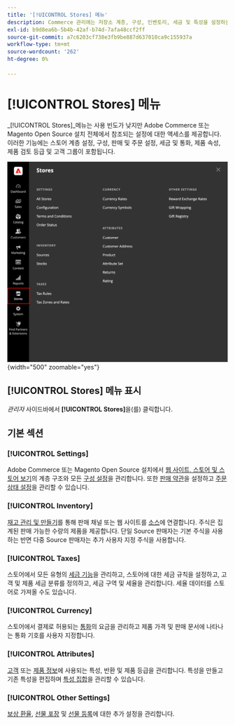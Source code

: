 ```yaml
---
title: '[!UICONTROL Stores] 메뉴'
description: Commerce 관리에는 저장소 계층, 구성, 인벤토리, 세금 및 특성을 설정하는 도구에 액세스할 수 있는 [!UICONTROL Stores] 메뉴가 포함되어 있습니다.
exl-id: b9d8ea6b-5b4b-42af-b74d-7afa48ccf2ff
source-git-commit: a7c6203cf738e3fb9be887d637010ca9c155937a
workflow-type: tm+mt
source-wordcount: '262'
ht-degree: 0%

---
```


# [!UICONTROL Stores] 메뉴

_[!UICONTROL Stores]_메뉴는 사용 빈도가 낮지만 Adobe Commerce 또는 Magento Open Source 설치 전체에서 참조되는 설정에 대한 액세스를 제공합니다. 이러한 기능에는 스토어 계층 설정, 구성, 판매 및 주문 설정, 세금 및 통화, 제품 속성, 제품 검토 등급 및 고객 그룹이 포함됩니다.

![관리자 - 스토어 메뉴](./assets/stores-menu.png){width="500" zoomable="yes"}

## [!UICONTROL Stores] 메뉴 표시

_관리자_ 사이드바에서 **[!UICONTROL Stores]**&#x200B;을(를) 클릭합니다.

## 기본 섹션

### [!UICONTROL Settings]

Adobe Commerce 또는 Magento Open Source 설치에서 [웹 사이트, 스토어 및 스토어 보기](stores.md#store-and-site-structure)의 계층 구조와 모든 [구성 설정](../configuration-reference/guide-overview.md)을 관리합니다. 또한 [판매 약관](terms-and-conditions.md)을 설정하고 [주문 상태 설정](order-status.md#custom-order-status)을 관리할 수 있습니다.

### [!UICONTROL Inventory]

[재고 관리 및 만들기](../inventory-management/introduction.md)를 통해 판매 채널 또는 웹 사이트를 [소스](../inventory-management/sources-manage.md)에 연결합니다. 주식은 집계된 판매 가능한 수량의 제품을 제공합니다. 단일 Source 판매자는 기본 주식을 사용하는 반면 다중 Source 판매자는 추가 사용자 지정 주식을 사용합니다.

### [!UICONTROL Taxes]

스토어에서 모든 유형의 [세금 기능](taxes.md)을 관리하고, 스토어에 대한 세금 규칙을 설정하고, 고객 및 제품 세금 분류를 정의하고, 세금 구역 및 세율을 관리합니다. 세율 데이터를 스토어로 가져올 수도 있습니다.

### [!UICONTROL Currency]

스토어에서 결제로 허용되는 [통화](currency.md)의 요금을 관리하고 제품 가격 및 판매 문서에 나타나는 통화 기호를 사용자 지정합니다.

### [!UICONTROL Attributes]

[고객](../customers/attribute-properties.md) 또는 [제품 정보](../catalog/attribute-product-create.md)에 사용되는 특성, 반환 및 제품 등급을 관리합니다. 특성을 만들고 기존 특성을 편집하며 [특성 집합](../catalog/attribute-sets.md)을 관리할 수 있습니다.

### [!UICONTROL Other Settings]

[보상 환율](../merchandising-promotions/reward-exchange-rates.md), [선물 포장](cart-configuration.md#gift-wrap) 및 [선물 등록](../merchandising-promotions/gift-registries.md)에 대한 추가 설정을 관리합니다.
